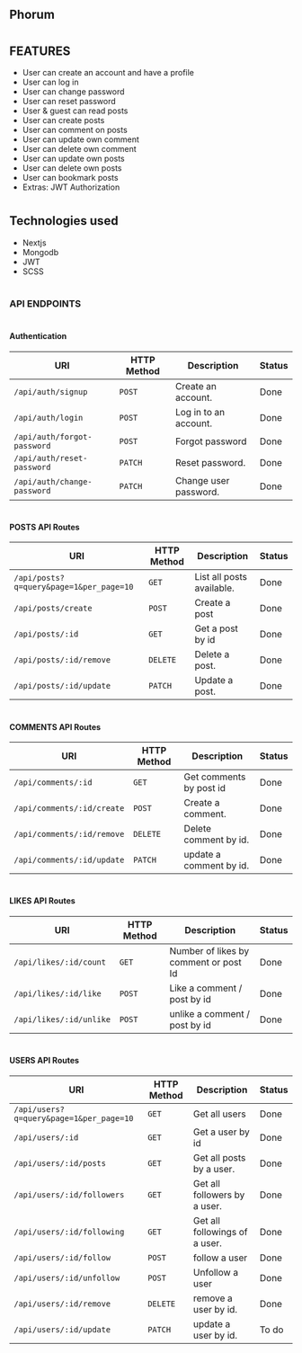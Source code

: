 ## Phorum

#

## FEATURES

- User can create an account and have a profile
- User can log in
- User can change password
- User can reset password
- User & guest can read posts
- User can create posts
- User can comment on posts
- User can update own comment
- User can delete own comment
- User can update own posts
- User can delete own posts
- User can bookmark posts
- Extras: JWT Authorization

#

## Technologies used

- Nextjs
- Mongodb
- JWT
- SCSS

#

### API ENDPOINTS

#

#### Authentication

| URI                                    | HTTP Method | Description           | Status |
| -------------------------------------- | ----------- | --------------------- | ------ |
| <code>/api/auth/signup</code>          | `POST`      | Create an account.    | Done   |
| <code>/api/auth/login</code>           | `POST`      | Log in to an account. | Done   |
| <code>/api/auth/forgot-password</code> | `POST`      | Forgot password       | Done   |
| <code>/api/auth/reset-password</code>  | `PATCH`     | Reset password.       | Done   |
| <code>/api/auth/change-password</code> | `PATCH`     | Change user password. | Done   |

#

#### POSTS API Routes

| URI                                                | HTTP Method | Description               | Status |
| -------------------------------------------------- | ----------- | ------------------------- | ------ |
| <code>/api/posts?q=query&page=1&per_page=10</code> | `GET`       | List all posts available. | Done   |
| <code>/api/posts/create</code>                     | `POST`      | Create a post             | Done   |
| <code>/api/posts/:id</code>                        | `GET`       | Get a post by id          | Done   |
| <code>/api/posts/:id/remove</code>                 | `DELETE`    | Delete a post.            | Done   |
| <code>/api/posts/:id/update</code>                 | `PATCH`     | Update a post.            | Done   |

#

#### COMMENTS API Routes

| URI                                   | HTTP Method | Description             | Status |
| ------------------------------------- | ----------- | ----------------------- | ------ |
| <code>/api/comments/:id</code>        | `GET`       | Get comments by post id | Done   |
| <code>/api/comments/:id/create</code> | `POST`      | Create a comment.       | Done   |
| <code>/api/comments/:id/remove</code> | `DELETE`    | Delete comment by id.   | Done   |
| <code>/api/comments/:id/update</code> | `PATCH`     | update a comment by id. | Done   |

#

#### LIKES API Routes

| URI                                | HTTP Method | Description                           | Status |
| ---------------------------------- | ----------- | ------------------------------------- | ------ |
| <code>/api/likes/:id/count</code>  | `GET`       | Number of likes by comment or post Id | Done   |
| <code>/api/likes/:id/like</code>   | `POST`      | Like a comment / post by id           | Done   |
| <code>/api/likes/:id/unlike</code> | `POST`      | unlike a comment / post by id         | Done   |

#

#### USERS API Routes

| URI                                                | HTTP Method | Description                   | Status |
| -------------------------------------------------- | ----------- | ----------------------------- | ------ |
| <code>/api/users?q=query&page=1&per_page=10</code> | `GET`       | Get all users                 | Done   |
| <code>/api/users/:id</code>                        | `GET`       | Get a user by id              | Done   |
| <code>/api/users/:id/posts</code>                  | `GET`       | Get all posts by a user.      | Done   |
| <code>/api/users/:id/followers</code>              | `GET`       | Get all followers by a user.  | Done   |
| <code>/api/users/:id/following</code>              | `GET`       | Get all followings of a user. | Done   |
| <code>/api/users/:id/follow</code>                 | `POST`      | follow a user                 | Done   |
| <code>/api/users/:id/unfollow</code>               | `POST`      | Unfollow a user               | Done   |
| <code>/api/users/:id/remove</code>                 | `DELETE`    | remove a user by id.          | Done   |
| <code>/api/users/:id/update</code>                 | `PATCH`     | update a user by id.          | To do  |
